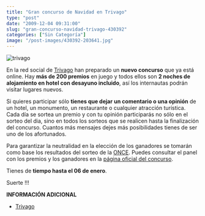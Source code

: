 ```yaml
---
title: "Gran concurso de Navidad en Trivago"
type: "post"
date: "2009-12-04 09:31:00"
slug: "gran-concurso-navidad-trivago-430392"
categories: ["Sin Categoría"]
image: "/post-images/430392-203641.jpg"
---
```


![trivago](/post-images/430392-203641.jpg "trivago")

En la red social de [Trivago](http://www.trivago.es) han preparado un **nuevo concurso** que ya está online. Hay **más de 200 premios** en juego y todos ellos son **2 noches de alojamiento en hotel con desayuno incluido**, así los internautas podrán visitar lugares nuevos.

Si quieres participar sólo **tienes que dejar** **un comentario o una opinión** de un hotel, un monumento, un restaurante o cualquier atracción turística. Cada día se sortea un premio y con tu opinión participarás no sólo en el sorteo del dia, sino en todos los sorteos que se realicen hasta la finalización del concurso. Cuantos más mensajes dejes más posibilidades tienes de ser uno de los afortunados.

Para garantizar la neutralidad en la elección de los ganadores se tomarán como base los resultados del sorteo de la [ONCE](http://www.once.es). Puedes consultar el panel con los premios y los ganadores en la [página oficial del concurso](http://www.trivago.es/static.php?&sid=2033).

Tienes de **tiempo hasta el 06 de enero**.

Suerte !!!

**INFORMACIÓN ADICIONAL**

- [Trivago](http://www.trivago.es/static.php?&sid=2033)